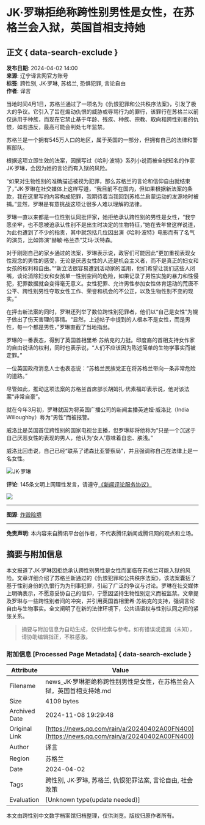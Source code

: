 # JK·罗琳拒绝称跨性别男性是女性，在苏格兰会入狱，英国首相支持她

## 正文 { data-search-exclude }


**发布日期**: 2024-04-02 14:00  
**来源**: 辽宁译言网官方账号  
**标签**: 跨性别, JK·罗琳, 苏格兰, 恐惧犯罪, 言论自由  
**作者**: 译言  

当地时间4月1日，苏格兰通过了一项名为《仇恨犯罪和公共秩序法案》，引发了极大的争议。它引入了旨在煽动仇恨的威胁或辱骂行为的罪行，该罪行在苏格兰以前仅适用于种族，而现在它禁止基于年龄、残疾、种族、宗教、取向和跨性别者的仇恨，如若违反，最高可能会判处七年监禁。

苏格兰是一个拥有545万人口的地区，属于英国的一部分，但拥有自己的法律和警察部队。

根据这项立即生效的法案，因撰写过《哈利·波特》系列小说而被全球知名的作家JK·罗琳，会因为她的言论而有入狱的风险。

“如果对生物性别的准确描述被视为犯罪，那么苏格兰的言论和信仰自由就结束了，”JK·罗琳在社交媒体上这样写道，“我目前不在国内，但如果根据新法案的条款，我在这里写的内容构成犯罪，我期待着当我回到苏格兰启蒙运动的发源地时被捕。”显然，罗琳是有意挑战这项让很多人难以理解的法律。

罗琳一直以来都是一位性别认同批评家，她拒绝承认跨性别的男性是女性，“我宁愿坐牢，也不愿被迫承认性别不是出生时决定的生物特征，”她在去年曾这样说道，为此也遭到了不少的指责，其中就包括几位因出演《哈利·波特》电影而有了名气的演员，比如饰演“赫敏·格兰杰”艾玛·沃特森。

对于刚刚自己的家乡通过的法案，罗琳表示说，政客们可能因此“更加重视表现女性观念的男性的感受，无论是厌恶女性的人还是机会主义者，而不是真正的妇女和女孩的权利和自由。”“新立法很容易遭到活动家的滥用，他们希望让我们这些人闭嘴，谈论消除妇女和女孩单一性别空间的危险，如果记录了男性实施的暴力和性侵犯，犯罪数据就会变得毫无意义。女性犯罪、允许男性参加女性体育运动的荒唐不公平、跨性别男性夺取女性工作、荣誉和机会的不公正，以及生物性别不变的现实。”

在抨击新法案的同时，罗琳还列举了数位跨性别犯罪者，他们以“自己是女性”为幌子做出了伤天害理的事情。“显然，上述帖子中提到的人根本不是女性，而是男性，每一个都是男性，”罗琳直截了当地指出。

罗琳的一番表态，得到了英国首相里希·苏纳克的力挺。印度裔的首相支持女作家的自由说话的权利，同时也表示说，“人们不应该因为陈述简单的生物学事实而被定罪。”

一位英国政府消息人士也表态说：“苏格兰民族党正在将苏格兰带向一条非常危险的道路。”

尽管如此，推动这项法案的苏格兰首席部长胡姆扎·优素福却表示说，他对该法案“非常自豪”。

就在今年3月初，罗琳就因为将英国广播公司的新闻主播英迪娅·威洛比（India Willoughby）称为“男性”而被报警。

威洛比是英国首位跨性别的国家电视台主播，但罗琳却将他称为“只是一个沉迷于自己厌恶女性的表现的男人，他认为‘女人’意味着自恋、肤浅。”

威洛比回击说，自己已经“联系了诺森比亚警察局”，并且强调称自己在法律上是一名女性。

![JK·罗琳](https://inews.gtimg.com/newsapp_bt/0/1012205723968_6694/0) 

**评论**: 145条文明上网理性发言，请遵守[《新闻评论服务协议》](https://new.qq.com/static/coralinfo.htm)  

![](http://inews.gtimg.com/newsapp_ls/0/12597139796/0)

--- 

**图源**: [炸毁险境](http://inews.gtimg.com/newsapp_bt/0/1012205723968_6694/0)

--- 

**免责声明**: 本内容来自腾讯平台创作者，不代表腾讯新闻或腾讯网的观点和立场。

## 摘要与附加信息

<!-- tcd_abstract -->
本文报道了JK·罗琳因拒绝承认跨性别男性是女性而面临在苏格兰可能入狱的风险。文章详细介绍了苏格兰新通过的《仇恨犯罪和公共秩序法案》，该法案囊括了基于性别身份的仇恨行为为刑事犯罪，引起了广泛的争议与讨论。罗琳在社交媒体上明确表示，不愿意妥协自己的信仰，宁愿因坚持生物性别定义而被监禁。文章提及罗琳与一些跨性别者间的冲突，并引用英国首相里希·苏纳克的支持，强调言论自由与生物事实。全文阐明了在新的法律环境下，公共话语权与性别认同之间的紧张关系。
<!-- tcd_abstract_end -->

> 摘要与附加信息为自动生成，仅供检索与参考。如有错误或遗漏（未知），请协助编辑指正，不胜感激。

### 附加信息 [Processed Page Metadata] { data-search-exclude }

| Attribute       | Value                                  |
|-----------------|----------------------------------------|
| Filename        | news_JK·罗琳拒绝称跨性别男性是女性，在苏格兰会入狱，英国首相支持她.md                             |
| Size            | 4109 bytes                           |
| Archived Date   | 2024-11-08 19:29:48                             |
| Original Link   | [https://news.qq.com/rain/a/20240402A00FN400](https://news.qq.com/rain/a/20240402A00FN400)                       |
| Author          | 译言                               |
| Region          | 苏格兰                               |
| Date            | 2024-04-02                                 |
| Tags            | 跨性别, JK·罗琳, 苏格兰, 仇恨犯罪法案, 言论自由, 社会政策                                 |
| Evaluation            | [Unknown type(update needed)]                                 |
<!-- tcd_table_end -->

本文由跨性别中文数字档案馆归档整理，仅供浏览。版权归原作者所有。
